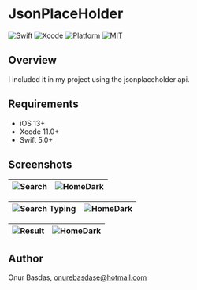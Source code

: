 # JsonPlaceHolder

[![Swift](https://img.shields.io/badge/Swift-5-orange.svg)](https://swift.org)
[![Xcode](https://img.shields.io/badge/Xcode-12.4-blue.svg)](https://developer.apple.com/xcode)
[![Platform](https://img.shields.io/badge/platforms-iOS%20%7C%20-green.svg)](https://github.com/sozman/instagram-clone-swiftUI.git)
[![MIT](https://img.shields.io/badge/licenses-MIT-red.svg)](https://opensource.org/licenses/MIT)

## Overview
I included it in my project using the jsonplaceholder api.

## Requirements
* iOS 13+
* Xcode 11.0+
* Swift 5.0+


## Screenshots

| ![Search](images/login.png) | ![HomeDark](images/album.png) | 
|:---:|:---:|

| ![Search Typing](images/segment.png) | ![HomeDark](images/photos.png) | 
|:---:|:---:|

| ![Result](images/comments.png) | ![HomeDark](images/profil.png) | 
|:---:|:---:|


## Author
Onur Basdas, onurebasdase@hotmail.com


